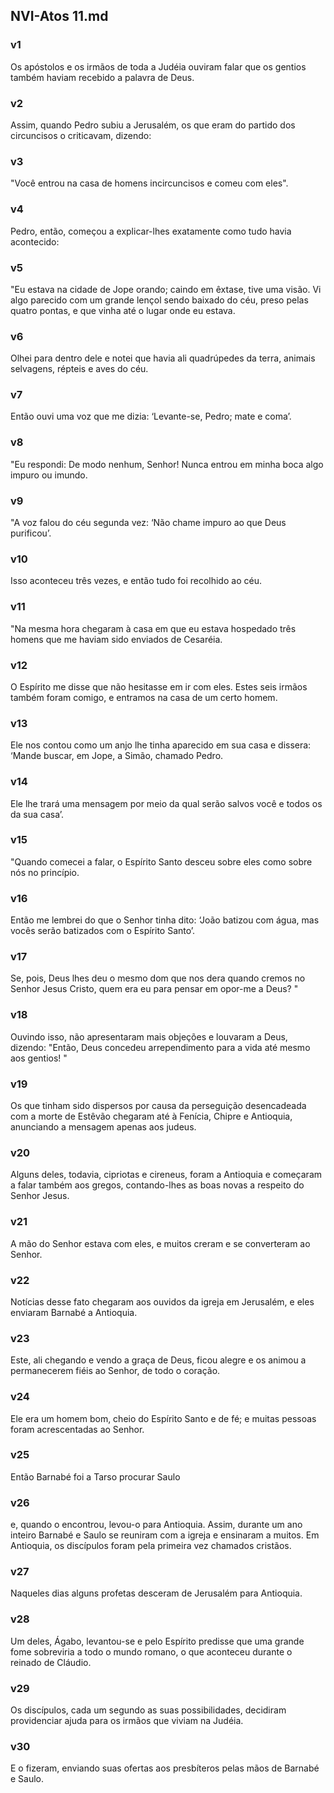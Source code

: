## NVI-Atos 11.md
### v1
 Os apóstolos e os irmãos de toda a Judéia ouviram falar que os gentios também haviam recebido a palavra de Deus.
### v2
 Assim, quando Pedro subiu a Jerusalém, os que eram do partido dos circuncisos o criticavam, dizendo:
### v3
 "Você entrou na casa de homens incircuncisos e comeu com eles".
### v4
 Pedro, então, começou a explicar-lhes exatamente como tudo havia acontecido:
### v5
 "Eu estava na cidade de Jope orando; caindo em êxtase, tive uma visão. Vi algo parecido com um grande lençol sendo baixado do céu, preso pelas quatro pontas, e que vinha até o lugar onde eu estava.
### v6
 Olhei para dentro dele e notei que havia ali quadrúpedes da terra, animais selvagens, répteis e aves do céu.
### v7
 Então ouvi uma voz que me dizia: ‘Levante-se, Pedro; mate e coma’.
### v8
 "Eu respondi: De modo nenhum, Senhor! Nunca entrou em minha boca algo impuro ou imundo.
### v9
 "A voz falou do céu segunda vez: ‘Não chame impuro ao que Deus purificou’.
### v10
 Isso aconteceu três vezes, e então tudo foi recolhido ao céu.
### v11
 "Na mesma hora chegaram à casa em que eu estava hospedado três homens que me haviam sido enviados de Cesaréia.
### v12
 O Espírito me disse que não hesitasse em ir com eles. Estes seis irmãos também foram comigo, e entramos na casa de um certo homem.
### v13
 Ele nos contou como um anjo lhe tinha aparecido em sua casa e dissera: ‘Mande buscar, em Jope, a Simão, chamado Pedro.
### v14
 Ele lhe trará uma mensagem por meio da qual serão salvos você e todos os da sua casa’.
### v15
 "Quando comecei a falar, o Espírito Santo desceu sobre eles como sobre nós no princípio.
### v16
 Então me lembrei do que o Senhor tinha dito: ‘João batizou com água, mas vocês serão batizados com o Espírito Santo’.
### v17
 Se, pois, Deus lhes deu o mesmo dom que nos dera quando cremos no Senhor Jesus Cristo, quem era eu para pensar em opor-me a Deus? "
### v18
 Ouvindo isso, não apresentaram mais objeções e louvaram a Deus, dizendo: "Então, Deus concedeu arrependimento para a vida até mesmo aos gentios! "
### v19
 Os que tinham sido dispersos por causa da perseguição desencadeada com a morte de Estêvão chegaram até à Fenícia, Chipre e Antioquia, anunciando a mensagem apenas aos judeus.
### v20
 Alguns deles, todavia, cipriotas e cireneus, foram a Antioquia e começaram a falar também aos gregos, contando-lhes as boas novas a respeito do Senhor Jesus.
### v21
 A mão do Senhor estava com eles, e muitos creram e se converteram ao Senhor.
### v22
 Notícias desse fato chegaram aos ouvidos da igreja em Jerusalém, e eles enviaram Barnabé a Antioquia.
### v23
 Este, ali chegando e vendo a graça de Deus, ficou alegre e os animou a permanecerem fiéis ao Senhor, de todo o coração.
### v24
 Ele era um homem bom, cheio do Espírito Santo e de fé; e muitas pessoas foram acrescentadas ao Senhor.
### v25
 Então Barnabé foi a Tarso procurar Saulo
### v26
 e, quando o encontrou, levou-o para Antioquia. Assim, durante um ano inteiro Barnabé e Saulo se reuniram com a igreja e ensinaram a muitos. Em Antioquia, os discípulos foram pela primeira vez chamados cristãos.
### v27
 Naqueles dias alguns profetas desceram de Jerusalém para Antioquia.
### v28
 Um deles, Ágabo, levantou-se e pelo Espírito predisse que uma grande fome sobreviria a todo o mundo romano, o que aconteceu durante o reinado de Cláudio.
### v29
 Os discípulos, cada um segundo as suas possibilidades, decidiram providenciar ajuda para os irmãos que viviam na Judéia.
### v30
 E o fizeram, enviando suas ofertas aos presbíteros pelas mãos de Barnabé e Saulo.
